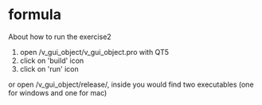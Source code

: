 # formula

About how to run the exercise2

1. open /v_gui_object/v_gui_object.pro with QT5
2. click on 'build' icon
3. click on 'run' icon

or open /v_gui_object/release/, inside you would find two executables (one for windows and one for mac)
